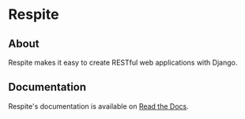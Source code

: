 # Respite

## About

Respite makes it easy to create RESTful web applications with Django.

## Documentation

Respite's documentation is available on [Read the Docs](http://readthedocs.org/docs/respite).
